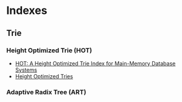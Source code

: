 # Indexes

## Trie

### Height Optimized Trie (HOT)

* [HOT: A Height Optimized Trie Index for Main-Memory Database Systems](articles/index/hot-2018.pdf)
* [Height Optimized Tries](articles/index/hot-2022.pdf)

### Adaptive Radix Tree (ART)